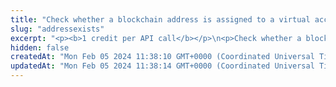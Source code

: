 ```yaml
---
title: "Check whether a blockchain address is assigned to a virtual account"
slug: "addressexists"
excerpt: "<p><b>1 credit per API call</b></p>\n<p>Check whether a blockchain address with the specified cryptocurrency is registered within Tatum and is assigned to a virtual account (that is, whether this blockchain address is a deposit address associated with the virtual account).</p>\n<p>If the blockchain address is assigned to a virtual account, information about this account is returned. Otherwise, an error message is returned.</p>"
hidden: false
createdAt: "Mon Feb 05 2024 11:38:10 GMT+0000 (Coordinated Universal Time)"
updatedAt: "Mon Feb 05 2024 11:38:14 GMT+0000 (Coordinated Universal Time)"
---
```

